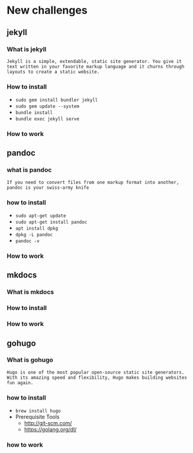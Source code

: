 # New challenges

## jekyll

###  What is jekyll
    Jekyll is a simple, extendable, static site generator. You give it text written in your favorite markup language and it churns through layouts to create a static website.

### How to install
- `sudo gem install bundler jekyll`
- `sudo gem update --system`
- `bundle install`
- `bundle exec jekyll serve`

### How to work

## pandoc

### what is pandoc
    If you need to convert files from one markup format into another, pandoc is your swiss-army knife

### how to install
- `sudo apt-get update`
- `sudo apt-get install pandoc`
- `apt install dpkg`
- `dpkg -L pandoc`
- `pandoc -v`

### How to work

## mkdocs

### What is mkdocs

### How to install

### How to work

## gohugo

### What is gohugo

    Hugo is one of the most popular open-source static site generators. With its amazing speed and flexibility, Hugo makes building websites fun again.

### how to install

- `brew install hugo`
- Prerequisite Tools
    - http://git-scm.com/
    - https://golang.org/dl/

### how to work